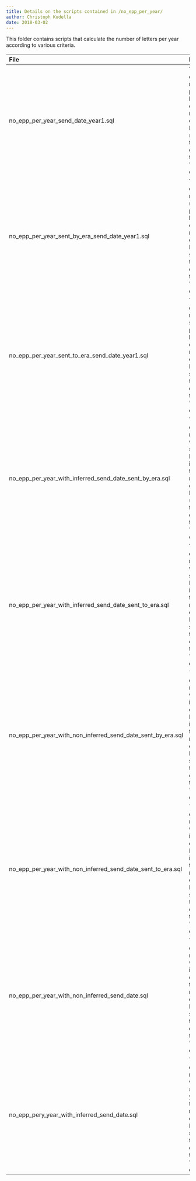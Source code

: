 ```yaml
---
title: Details on the scripts contained in /no_epp_per_year/
author: Christoph Kudella
date: 2018-03-02
---
```

This folder contains scripts that calculate the number of letters per year according to various criteria.

| File | Description |
| :------------- | :------------- |
| no_epp_per_year_send_date_year1.sql | This script calculates the number of letters per year in the letters table, excluding manually executed splits. Note that this script relies on the earliest year of sending (i.e. the 'send_date_year1' column). |
| no_epp_per_year_sent_by_era_send_date_year1.sql | This script calculates the number of letters sent by Erasmus per year in the letters table, excluding manually executed splits. Note that this script relies on the earliest year of sending (i.e. the 'send_date_year1' column). |
| no_epp_per_year_sent_to_era_send_date_year1.sql | This script calculates the number of letters sent to Erasmus per year in the letters table, excluding manually executed splits. Note that this script relies on the earliest year of sending (i.e. the 'send_date_year1' column). |
| no_epp_per_year_with_inferred_send_date_sent_by_era.sql | This script calculates the number of letters with an inferred send date sent by Erasmus per year in the letters table, excluding manually executed splits. Note that this script relies on the earliest year of sending (i.e. the 'send_date_year1' column). |
| no_epp_per_year_with_inferred_send_date_sent_to_era.sql | This script calculates the number of letters with an inferred send date sent to Erasmus per year in the letters table, excluding manually executed splits. Note that this script relies on the earliest year of sending (i.e. the 'send_date_year1' column). |
| no_epp_per_year_with_non_inferred_send_date_sent_by_era.sql | This script calculates the number of letters with an non-inferred send date sent by Erasmus per year in the letters table, excluding manually executed splits. Note that this script relies on the earliest year of sending (i.e. the 'send_date_year1' column). |
| no_epp_per_year_with_non_inferred_send_date_sent_to_era.sql | This script calculates the number of letters with an non-inferred send date sent to Erasmus per year in the letters table, excluding manually executed splits. Note that this script relies on the earliest year of sending (i.e. the 'send_date_year1' column). |
| no_epp_per_year_with_non_inferred_send_date.sql | This script calculates the number of letters with an non-inferred send date in the letters table, excluding manually executed splits. Note that this script relies on the earliest year of sending (i.e. the 'send_date_year1' column). |
| no_epp_pery_year_with_inferred_send_date.sql | This script calculates the number of letters with an inferred send date per year in the letters table, excluding manually executed splits. Note that this script relies on the earliest year of sending (i.e. the 'send_date_year1' column). |
